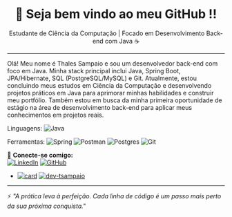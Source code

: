 <h1 align="center">👋 Seja bem vindo ao meu GitHub !!</h1>

<p align="center">
  Estudante de Ciência da Computação | Focado em Desenvolvimento Back-end com Java ☕
</p>

---


Olá! Meu nome é Thales Sampaio e sou um desenvolvedor back-end com foco em Java. Minha stack principal inclui Java, Spring Boot, JPA/Hibernate, SQL (PostgreSQL/MySQL) e Git. Atualmente, estou concluindo meus estudos em Ciência da Computação e desenvolvendo projetos  práticos em Java para aprimorar minhas habilidades e construir meu portfólio. Também estou em busca da minha primeira oportunidade de estágio na área de desenvolvimento back-end para aplicar meus conhecimentos em projetos reais.


  Linguagens:  ![Java](https://img.shields.io/badge/java-%23ED8B00.svg?style=for-the-badge&logo=openjdk&logoColor=white)

  Ferramentas: ![Spring](https://img.shields.io/badge/spring-%236DB33F.svg?style=for-the-badge&logo=spring&logoColor=white) ![Postman](https://img.shields.io/badge/Postman-FF6C37?style=for-the-badge&logo=postman&logoColor=white) ![Postgres](https://img.shields.io/badge/postgres-%23316192.svg?style=for-the-badge&logo=postgresql&logoColor=white) ![Git](https://img.shields.io/badge/git-%23F05033.svg?style=for-the-badge&logo=git&logoColor=white) 


🔗 **Conecte-se comigo:**  
[![LinkedIn](https://img.shields.io/badge/-LinkedIn-0A66C2?style=flat-square&logo=linkedin&logoColor=white)](https://www.linkedin.com/in/dev-tsampaio/)  [![GitHub](https://img.shields.io/badge/-GitHub-000?style=flat-square&logo=github&logoColor=white)](https://github.com/dev-tsampaio)






- [![card](https://github-readme-stats.vercel.app/api?username=dev-tsampaio&theme=radical&show_icons=true)](https://github.com/anuraghazra/github-readme-stats) [![dev-tsampaio](https://github-readme-stats.vercel.app/api/top-langs/?username=dev-tsampaio&hide=html&layout=compact&theme=default)](https://github.com/anuraghazra/github-readme-stats)




---

⚡ *"A prática leva à perfeição. Cada linha de código é um passo mais perto da sua próxima conquista."*
